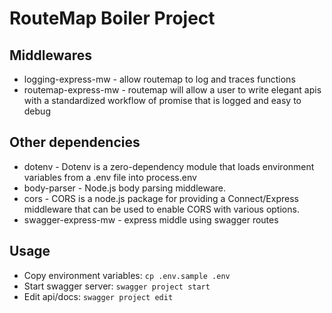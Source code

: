 # RouteMap Boiler Project
## Middlewares
* logging-express-mw -  allow routemap to log and traces functions
* routemap-express-mw - routemap will allow a user to write elegant apis with a standardized workflow of promise that is logged and easy to debug

## Other dependencies
* dotenv -  Dotenv is a zero-dependency module that loads environment variables from a .env file into process.env
* body-parser - Node.js body parsing middleware.
* cors - CORS is a node.js package for providing a Connect/Express middleware that can be used to enable CORS with various options.
* swagger-express-mw - express middle using swagger routes

## Usage
* Copy environment variables: ```cp .env.sample .env```
* Start swagger server: ```swagger project start```
* Edit api/docs: ```swagger project edit```
